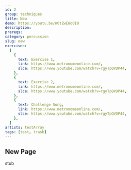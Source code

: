 ```yaml
---
id: 2
group: techniques
title: New
demo: https://youtu.be/n0tZwE6o0IU
description:
prereqs:
category: percussion
slug: new
exercises:
  [
    {
      text: Exercise 1,
      link: https://www.metronomeonline.com/,
      slce: https://www.youtube.com/watch?v=rgyTpQVDP44,
    },
    {
      text: Exercise 2,
      link: https://www.metronomeonline.com/,
      slce: https://www.youtube.com/watch?v=rgyTpQVDP44,
    },
    {
      text: Challenge Song,
      link: https://www.metronomeonline.com/,
      slce: https://www.youtube.com/watch?v=rgyTpQVDP44,
    },
  ]
artists: testArray
tags: [test, trash]
---
```


## New Page

stub

